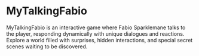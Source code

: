 # MyTalkingFabio
MyTalkingFabio is an interactive game where Fabio Sparklemane talks to the player, responding dynamically with unique dialogues and reactions. Explore a world filled with surprises, hidden interactions, and special secret scenes waiting to be discovered.
